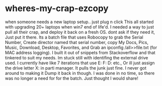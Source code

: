 # wheres-my-crap-ezcopy
when someone needs a new laptop setup.. just plug n click 
This all started with upgrading 20+ laptops when win7 end of life'd. I needed a way to just pull all their crap, and deploy it back on a fresh OS. dont ask if they need it, Just put it there. Its a batch file that uses Robocopy to grab the Serial Number, Create director named that serial number, copy My Docs, Pics, Music, Download, Desktop, Favorites, and Grab an ipconfig /all>>file.txt (for MAC address logging). I built it out of snippets from Stackoverflow and that tinkered to suit my needs. 
Im stuck still with identifing the external drive used. I currently have like 7 iterations that use E: F: D: etc., Or ill just assign the drive letter X: in parti manager. 
It pulls the junk just fine. I never got around to making it Dump it back in though. I was done in no time, so there was no longer a need for for the batch. Just thought I would share!
